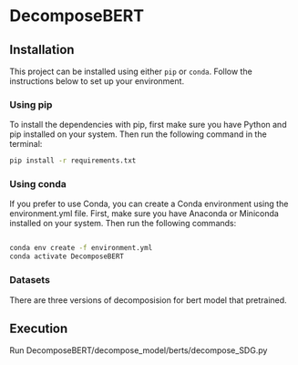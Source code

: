 # DecomposeBERT
## Installation

This project can be installed using either `pip` or `conda`. Follow the instructions below to set up your environment.

### Using pip

To install the dependencies with pip, first make sure you have Python and pip installed on your system. Then run the following command in the terminal:

```bash
pip install -r requirements.txt
```

### Using conda
If you prefer to use Conda, you can create a Conda environment using the environment.yml file. First, make sure you have Anaconda or Miniconda installed on your system. Then run the following commands:
```bash

conda env create -f environment.yml
conda activate DecomposeBERT
```

### Datasets
There are three versions of decomposision for bert model that pretrained.

## Execution
Run DecomposeBERT/decompose_model/berts/decompose_SDG.py
